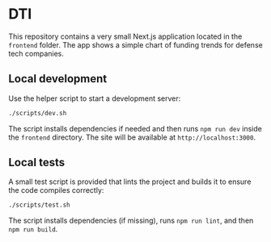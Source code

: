 # DTI

This repository contains a very small Next.js application located in the
`frontend` folder. The app shows a simple chart of funding trends for defense
tech companies.

## Local development

Use the helper script to start a development server:

```bash
./scripts/dev.sh
```

The script installs dependencies if needed and then runs `npm run dev` inside the
`frontend` directory. The site will be available at `http://localhost:3000`.

## Local tests

A small test script is provided that lints the project and builds it to ensure
the code compiles correctly:

```bash
./scripts/test.sh
```

The script installs dependencies (if missing), runs `npm run lint`, and then
`npm run build`.


